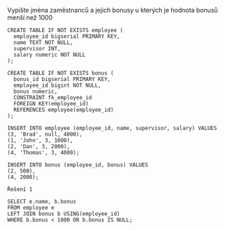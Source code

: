 Vypište jména zaměstnanců a jejich bonusy u kterých je hodnota bonusů menší než 1000

    CREATE TABLE IF NOT EXISTS employee (
      employee_id bigserial PRIMARY KEY,
      name TEXT NOT NULL,
      supervisor INT,
      salary numeric NOT NULL
    );
    
    CREATE TABLE IF NOT EXISTS bonus (
      bonus_id bigserial PRIMARY KEY,
      employee_id bigint NOT NULL,
      bonus numeric,
      CONSTRAINT fk_employee_id
      FOREIGN KEY(employee_id)
      REFERENCES employee(employee_id)
    );
    
    INSERT INTO employee (employee_id, name, supervisor, salary) VALUES
    (3, 'Brad', null, 4000),
    (1, 'John', 3, 1000),
    (2, 'Dan', 3, 2000),
    (4, 'Thomas', 3, 4000);
    
    INSERT INTO bonus (employee_id, bonus) VALUES
    (2, 500),
    (4, 2000);
    
    Řešení 1
    
    SELECT e.name, b.bonus
    FROM employee e
    LEFT JOIN bonus b USING(employee_id)
    WHERE b.bonus < 1000 OR b.bonus IS NULL;